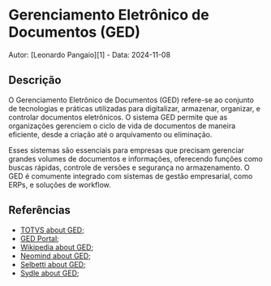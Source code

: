 # Gerenciamento Eletrônico de Documentos (GED)

Autor: [Leonardo Pangaio][1] - Data: 2024-11-08

## Descrição

O Gerenciamento Eletrônico de Documentos (GED) refere-se ao conjunto de tecnologias e práticas utilizadas para digitalizar, armazenar, organizar, e controlar documentos eletrônicos. O sistema GED permite que as organizações gerenciem o ciclo de vida de documentos de maneira eficiente, desde a criação até o arquivamento ou eliminação.

Esses sistemas são essenciais para empresas que precisam gerenciar grandes volumes de documentos e informações, oferecendo funções como buscas rápidas, controle de versões e segurança no armazenamento. O GED é comumente integrado com sistemas de gestão empresarial, como ERPs, e soluções de workflow.

## Referências

- [TOTVS about GED](https://www.totvs.com/blog/negocios/ged/);
- [GED Portal](https://ged.net.br/definicoes-ged.html);
- [Wikipedia about GED](https://pt.wikipedia.org/wiki/Gerenciamento_eletr%C3%B4nico_de_documentos);
- [Neomind about GED](https://www.neomind.com.br/blog/o-que-e-ged/);
- [Selbetti about GED](https://selbetti.com.br/blog/ged-o-que-e-como-funciona-e-quando-usar/);
- [Sydle about GED](https://www.sydle.com/br/blog/ged-o-que-e-e-como-funciona-5f58df091e43744c69b51502);